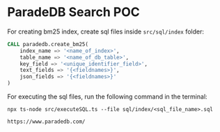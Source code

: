 # ParadeDB Search POC

For creating bm25 index, create sql files inside `src/sql/index` folder:

```sql
CALL paradedb.create_bm25(
    index_name => '<name_of_index>',
    table_name => '<name_of_db_table>',
    key_field => '<unique_identifier_field>',
    text_fields => '{<fieldnames>}',
    json_fields => '{<fieldnames>}'
)
```

For executing the sql files, run the following command in the terminal:

` npx ts-node src/executeSQL.ts --file sql/index/<sql_file_name>.sql `

`https://www.paradedb.com/`

